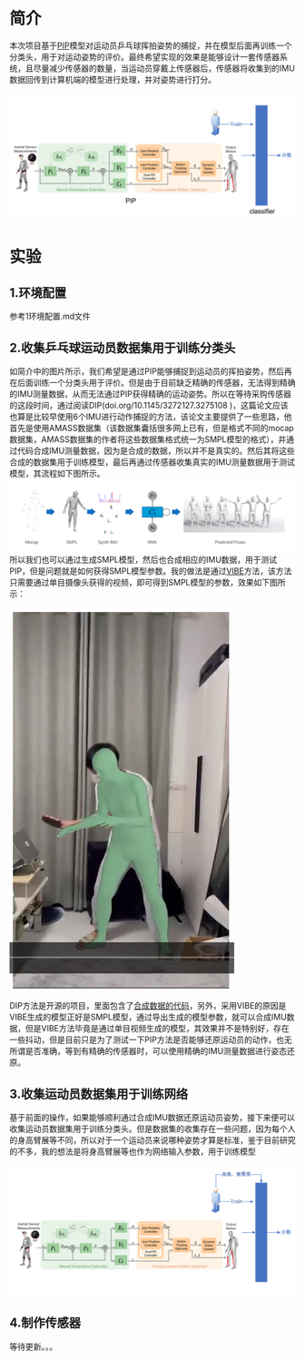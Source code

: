 # 简介

本次项目基于[PIP](https://github.com/Xinyu-Yi/PIP)模型对运动员乒乓球挥拍姿势的捕捉，并在模型后面再训练一个分类头，用于对运动姿势的评价。最终希望实现的效果是能够设计一套传感器系统，且尽量减少传感器的数量，当运动员穿戴上传感器后，传感器将收集到的IMU数据回传到计算机端的模型进行处理，并对姿势进行打分。

![image-20230119092450506](./img/image-20230119092450506.png)

# 实验

## 1.环境配置

参考1环境配置.md文件

## 2.收集乒乓球运动员数据集用于训练分类头

如简介中的图片所示，我们希望是通过PIP能够捕捉到运动员的挥拍姿势，然后再在后面训练一个分类头用于评价。但是由于目前缺乏精确的传感器，无法得到精确的IMU测量数据，从而无法通过PIP获得精确的运动姿势。所以在等待采购传感器的这段时间，通过阅读DIP(doi.org/10.1145/3272127.3275108      )，这篇论文应该也算是比较早使用6个IMU进行动作捕捉的方法，该论文主要提供了一些思路，他首先是使用AMASS数据集（该数据集囊括很多网上已有，但是格式不同的mocap数据集，AMASS数据集的作者将这些数据集格式统一为SMPL模型的格式），并通过代码合成IMU测量数据，因为是合成的数据，所以并不是真实的。然后其将这些合成的数据集用于训练模型，最后再通过传感器收集真实的IMU测量数据用于测试模型，其流程如下图所示。
![image-20230119103115299](./img/image-20230119103115299.png)所以我们也可以通过生成SMPL模型，然后也合成相应的IMU数据，用于测试PIP，但是问题就是如何获得SMPL模型参数。我的做法是通过[VIBE](https://github.com/mkocabas/VIBE)方法，该方法只需要通过单目摄像头获得的视频，即可得到SMPL模型的参数，效果如下图所示：

![image-20230119103445708](./img/image-20230119103445708.png)

DIP方法是开源的项目，里面包含了[合成数据的代码](https://github.com/eth-ait/dip18/tree/master/data_synthesis)，另外，采用VIBE的原因是VIBE生成的模型正好是SMPL模型，通过导出生成的模型参数，就可以合成IMU数据，但是VIBE方法毕竟是通过单目视频生成的模型，其效果并不是特别好，存在一些抖动，但是目前只是为了测试一下PIP方法是否能够还原运动员的动作，也无所谓是否准确，等到有精确的传感器时，可以使用精确的IMU测量数据进行姿态还原。

## 3.收集运动员数据集用于训练网络

基于前面的操作，如果能够顺利通过合成IMU数据还原运动员姿势，接下来便可以收集运动员数据集用于训练分类头。但是数据集的收集存在一些问题，因为每个人的身高臂展等不同，所以对于一个运动员来说哪种姿势才算是标准，鉴于目前研究的不多，我的想法是将身高臂展等也作为网络输入参数，用于训练模型

![image-20230119104748702](./img/image-20230119104748702.png)

## 4.制作传感器

等待更新。。。

